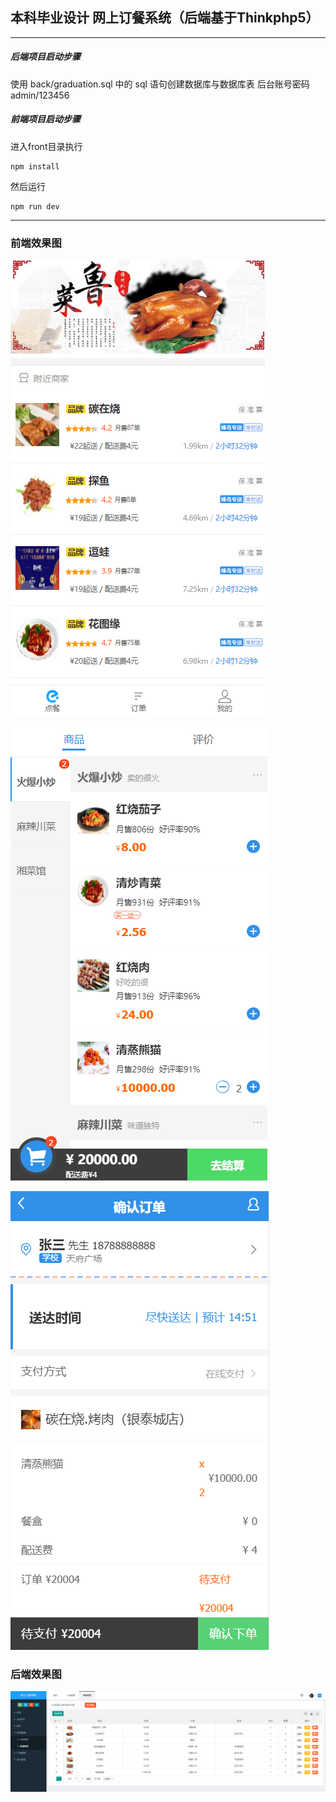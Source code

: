 ## 本科毕业设计 网上订餐系统（后端基于Thinkphp5）

------

##### 后端项目启动步骤

使用 back/graduation.sql 中的 sql 语句创建数据库与数据库表 后台账号密码  admin/123456

##### 前端项目启动步骤

进入front目录执行
~~~
npm install
~~~

然后运行
~~~
npm run dev
~~~

------

### 前端效果图

![](https://github.com/lhbyllcl2/graduation/blob/master/picture/20190704134226.png)   
 
![](https://github.com/lhbyllcl2/graduation/blob/master/picture/20190704134327.png)

![](https://github.com/lhbyllcl2/graduation/blob/master/picture/20190704135212.png)

### 后端效果图

![](https://github.com/lhbyllcl2/graduation/blob/master/picture/20190704145038.png)